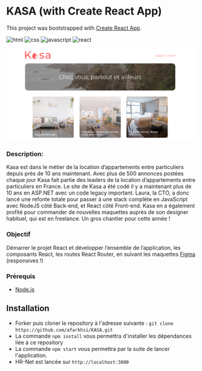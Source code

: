 # KASA (with Create React App)

This project was bootstrapped with [Create React App](https://github.com/facebook/create-react-app).

![html][html5-badge]
![css][css3-badge]
![javascript][javascript-badge]
![react][react-badge]

![banner readme](./src/assets/bannerReadMe.png)

### Description:

Kasa est dans le métier de la location d’appartements entre particuliers depuis près de 10 ans maintenant. Avec plus de 500 annonces postées chaque jour Kasa fait partie des leaders de la location d’appartements entre particuliers en France.
Le site de Kasa a été codé il y a maintenant plus de 10 ans en ASP.NET avec un code legacy important. Laura, la CTO, a donc lancé une refonte totale pour passer à une stack complète en JavaScript avec NodeJS côté Back-end, et React côté Front-end. Kasa en a également profité pour commander de nouvelles maquettes auprès de son designer habituel, qui est en freelance. Un gros chantier pour cette année !

### Objectif

Démarrer le projet React et développer l’ensemble de l’application, les composants React, les routes React Router, en suivant les maquettes [Figma](https://www.figma.com/file/2BZEoBhyxt5IwZgRn0wGsL/Kasa_FR?type=design&node-id=0-1&mode=design) (responsives !)

### Prérequis

- [Node.js](https://nodejs.org/en/)

## Installation

- Forker puis cloner le repository à l'adresse suivante :
  `git clone https://github.com/afarkhsi/KASA.git`
- La commande `npm install` vous permettra d'installer les dépendances liée à ce repository
- La commande `npm start` vous permettra par la suite de lancer l'application.
- HR-Net est lancée sur `http://localhost:3000`

<!-- BADGE LINKS -->

[html5-badge]: https://img.shields.io/badge/HTML5-E34F26?style=for-the-badge&logo=html5&logoColor=white
[css3-badge]: https://img.shields.io/badge/CSS3-1572B6?style=for-the-badge&logo=css3&logoColor=white
[javascript-badge]: https://img.shields.io/badge/JavaScript-F7DF1E?style=for-the-badge&logo=javascript&logoColor=black
[typescript-badge]: https://img.shields.io/badge/TypeScript-007ACC?style=for-the-badge&logo=typescript&logoColor=white
[react-badge]: https://img.shields.io/badge/React-20232A?style=for-the-badge&logo=react&logoColor=61DAFB
